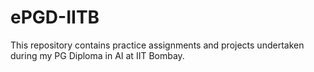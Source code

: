 # ePGD-IITB
This repository contains practice assignments and projects undertaken during my PG Diploma in AI at IIT Bombay.

